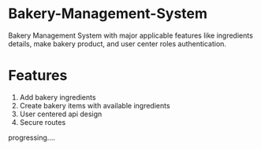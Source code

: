 # Bakery-Management-System
Bakery Management System with major applicable features like ingredients details, make bakery product, and user center roles authentication.


# Features
1. Add bakery ingredients
2. Create bakery items with available ingredients
3. User centered api design
4. Secure routes

progressing....
